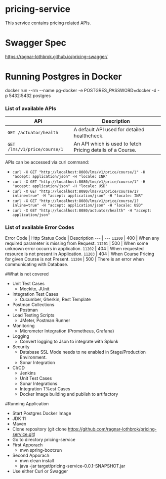 # pricing-service
This service contains pricing related APIs.

# Swagger Spec
https://ragnar-lothbrok.github.io/pricing-swagger/

# Running Postgres in Docker
docker run --rm   --name pg-docker -e POSTGRES_PASSWORD=docker -d -p 5432:5432 postgres

### List of available APIs

API | Description
--- | ---
`GET /actuator/health` |  A default API used for detailed healthcheck.
`GET /lms/v1/price/course/1` | An API which is used to fetch Pricing details of a Course.


APIs can be accessed via curl command: 
- `curl -X GET "http://localhost:8080/lms/v1/price/course/1" -H "accept: application/json" -H "locale: INR"`
- `curl -X GET "http://localhost:8080/lms/v1/price/course/1" -H "accept: application/json" -H "locale: USD"`
- `curl -X GET "http://localhost:8080/lms/v1/price/course/1?inline=true" -H "accept: application/json" -H "locale: INR"`
- `curl -X GET "http://localhost:8080/lms/v1/price/course/1?inline=true" -H "accept: application/json" -H "locale: USD"`
- `curl -X GET "http://localhost:8080/actuator/health" -H "accept: application/json"`

### List of available Error Codes
Error Code | Http Status Code | Description
--- | ---
`11200` | 400 | When any required parameter is missing from Request.
`11201` | 500 | When some unknown error occurrs in application.
`11202` | 404 | When requested resource is not present in Application.
`11203` | 404 | When Course Pricing for given Course is not Present.
`11204` | 500 | There is an error when communicating with Database.


#What is not covered
- Unit Test Cases
    - Mockito, JUnit
- Integration Test Cases
    - Cucumber, Gherkin, Rest Template
- Postman Collections
    - Postman
- Load Testing Scripts
    - JMeter, Postman Runner
- Monitoring
    - Micrometer Integration (Prometheus, Grafana)
- Logging
    - Convert logging to Json to integrate with Splunk
- Security
    - Database SSL Mode needs to ne enabled in Stage/Production Environment.
    - Sonar Integration
- CI/CD
    - Jenkins
    - Unit Test Cases
    - Sonar Integrations
    - Integration T%est Cases
    - Docker Image building and publish to artifactory
    
#Running Application
- Start Postgres Docker Image
- JDK 11
- Maven
- Clone repository (git clone https://github.com/ragnar-lothbrok/pricing-service.git)
- Go to directory pricing-service
- First Apporach
    - mvn spring-boot:run
- Second Apporach
    - mvn clean install
    - java -jar target/pricing-service-0.0.1-SNAPSHOT.jar
- Use either Curl or Swagger     



    
